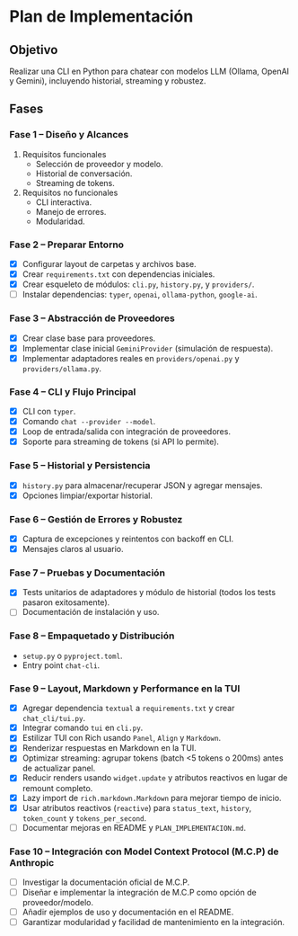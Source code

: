 # Plan de Implementación

## Objetivo
Realizar una CLI en Python para chatear con modelos LLM (Ollama, OpenAI y Gemini), incluyendo historial, streaming y robustez.

## Fases

### Fase 1 – Diseño y Alcances
1. Requisitos funcionales
   - Selección de proveedor y modelo.
   - Historial de conversación.
   - Streaming de tokens.
2. Requisitos no funcionales
   - CLI interactiva.
   - Manejo de errores.
   - Modularidad.

### Fase 2 – Preparar Entorno
- [x] Configurar layout de carpetas y archivos base.
- [x] Crear `requirements.txt` con dependencias iniciales.
- [x] Crear esqueleto de módulos: `cli.py`, `history.py`, y `providers/`.
- [ ] Instalar dependencias: `typer`, `openai`, `ollama-python`, `google-ai`.

### Fase 3 – Abstracción de Proveedores
- [x] Crear clase base para proveedores.
- [x] Implementar clase inicial `GeminiProvider` (simulación de respuesta).
- [x] Implementar adaptadores reales en `providers/openai.py` y `providers/ollama.py`.

### Fase 4 – CLI y Flujo Principal
- [x] CLI con `typer`.
- [x] Comando `chat --provider --model`.
- [x] Loop de entrada/salida con integración de proveedores.
- [x] Soporte para streaming de tokens (si API lo permite).

### Fase 5 – Historial y Persistencia
- [x] `history.py` para almacenar/recuperar JSON y agregar mensajes.
- [x] Opciones limpiar/exportar historial.

### Fase 6 – Gestión de Errores y Robustez
- [x] Captura de excepciones y reintentos con backoff en CLI.
- [x] Mensajes claros al usuario.

### Fase 7 – Pruebas y Documentación
- [x] Tests unitarios de adaptadores y módulo de historial (todos los tests pasaron exitosamente).
- [ ] Documentación de instalación y uso.

### Fase 8 – Empaquetado y Distribución
- `setup.py` o `pyproject.toml`.
- Entry point `chat-cli`.

### Fase 9 – Layout, Markdown y Performance en la TUI
- [x] Agregar dependencia `textual` a `requirements.txt` y crear `chat_cli/tui.py`.
- [x] Integrar comando `tui` en `cli.py`.
- [x] Estilizar TUI con Rich usando `Panel`, `Align` y `Markdown`.
- [x] Renderizar respuestas en Markdown en la TUI.
- [x] Optimizar streaming: agrupar tokens (batch <5 tokens o 200ms) antes de actualizar panel.
- [x] Reducir renders usando `widget.update` y atributos reactivos en lugar de remount completo.
- [x] Lazy import de `rich.markdown.Markdown` para mejorar tiempo de inicio.
- [x] Usar atributos reactivos (`reactive`) para `status_text`, `history`, `token_count` y `tokens_per_second`.
- [ ] Documentar mejoras en README y `PLAN_IMPLEMENTACION.md`.

### Fase 10 – Integración con Model Context Protocol (M.C.P) de Anthropic
- [ ] Investigar la documentación oficial de M.C.P.
- [ ] Diseñar e implementar la integración de M.C.P como opción de proveedor/modelo.
- [ ] Añadir ejemplos de uso y documentación en el README.
- [ ] Garantizar modularidad y facilidad de mantenimiento en la integración.